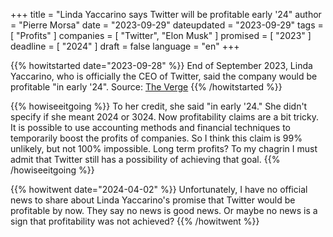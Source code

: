 +++
title     			= "Linda Yaccarino says Twitter will be profitable early '24"
author  		  = "Pierre Morsa"
date 		      = "2023-09-29"
dateupdated		= "2023-09-29"
tags			 		= [ "Profits" ]
companies			= [ "Twitter", "Elon Musk" ]
promised			= [ "2023" ]
deadline				= [ "2024" ]
draft      		= false
language				= "en"
+++

{{% howitstarted date="2023-09-28" %}}
End of September 2023, Linda Yaccarino, who is officially the CEO of Twitter, said the company would be profitable "in early '24". Source: [The Verge](https://www.theverge.com/2023/9/28/23895150/linda-yaccarino-code-conference-2023-x-twitter)
{{% /howitstarted %}}

<!--more-->

{{% howiseeitgoing %}}
To her credit, she said "in early '24." She didn't specify if she meant 2024 or 3024. Now profitability claims are a bit tricky. It is possible to use accounting methods and financial techniques to temporarily boost the profits of companies. So I think this claim is 99% unlikely, but not 100% impossible. Long term profits? To my chagrin I must admit that Twitter still has a possibility of achieving that goal.
{{% /howiseeitgoing %}}

{{% howitwent date="2024-04-02" %}}
Unfortunately, I have no official news to share about Linda Yaccarino's promise that Twitter would be profitable by now. They say no news is good news. Or maybe no news is a sign that profitability was not achieved?
{{% /howitwent %}}
